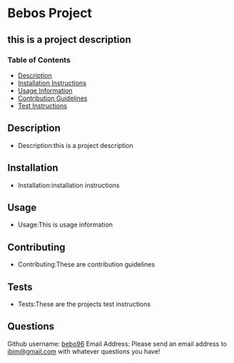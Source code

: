 
  
  # Bebos Project
  ## this is a project description 
  ### Table of Contents
  - [Description](#projectDescription)
  - [Installation Instructions](#installationInstructions)
  - [Usage Information](#usageInformation)
  - [Contribution Guidelines](#contributionGuidelines)
  - [Test Instructions](#testInstructions)
  
  
  ## Description
  - Description:this is a project description 

  ## Installation
  - Installation:installation instructions 

  ## Usage
  - Usage:This is usage information 

  ## Contributing
  - Contributing:These are contribution guidelines 

  ## Tests
  - Tests:These are the projects test instructions 

  ## Questions 
  Github username: [bebo96](https://github.com/bebo96)
  Email Address: Please send an email address to ibim@gmail.com with whatever questions you have! 
